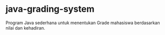 # java-grading-system
Program Java sederhana untuk menentukan Grade mahasiswa berdasarkan nilai dan kehadiran.
